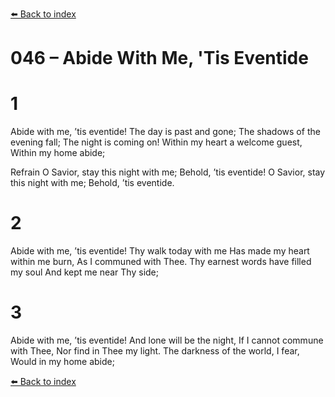 [⬅️ Back to index](../README.md)

# 046 – Abide With Me, 'Tis Eventide


# 1
Abide with me, ’tis eventide!
The day is past and gone;
The shadows of the evening fall;
The night is coming on!
Within my heart a welcome guest,
Within my home abide;

Refrain
O Savior, stay this night with me;
Behold, ’tis eventide!
O Savior, stay this night with me;
Behold, ’tis eventide.

# 2
Abide with me, ’tis eventide!
Thy walk today with me
Has made my heart within me burn,
As I communed with Thee.
Thy earnest words have filled my soul
And kept me near Thy side;

# 3
Abide with me, ’tis eventide!
And lone will be the night,
If I cannot commune with Thee,
Nor find in Thee my light.
The darkness of the world, I fear,
Would in my home abide;

[⬅️ Back to index](../README.md)

